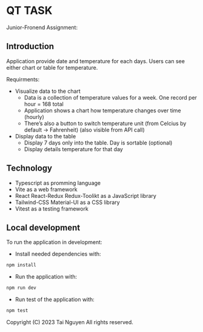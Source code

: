 # QT TASK

Junior-Fronend Assignment:

## Introduction

Application provide date and temperature for each days. Users can see either chart or table for temperature.

Requirments:
- Visualize data to the chart 
    - Data is a collection of temperature values for a week. One record per hour =
    168 total
    - Application shows a chart how temperature changes over time (hourly)
    - There’s also a button to switch temperature unit (from Celcius by default ->
    Fahrenheit) (also visible from API call)
- Display data to the table
    - Display 7 days only into the table. Day is sortable (optional)
    - Display details temperature for that day

## Technology

- Typescript as promming language
- Vite as a web framework
- React React-Redux Redux-Toolikt as a JavaScript library
- Tailwind-CSS Material-UI as a CSS library
- Vitest as a testing framework

## Local development

To run the application in development:
- Install needed dependencies with:
```bash
npm install
```

- Run the application with:
```bash
npm run dev
```

- Run test of the application with:
```bash
npm test
```

Copyright (C) 2023 Tai Nguyen All rights reserved.
